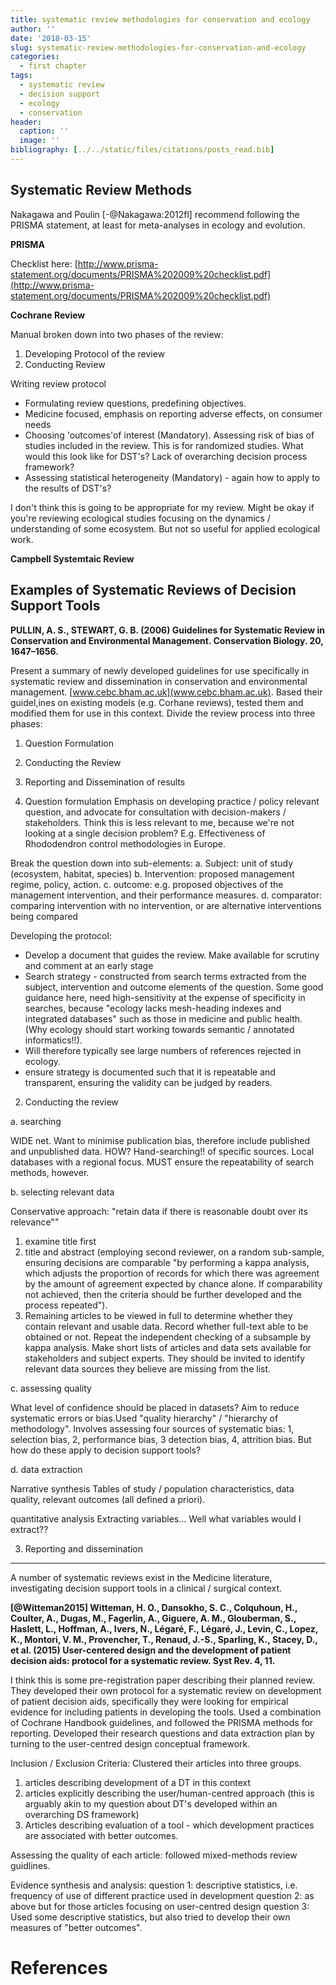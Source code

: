 ```yaml
---
title: systematic review methodologies for conservation and ecology
author: ''
date: '2018-03-15'
slug: systematic-review-methodologies-for-conservation-and-ecology
categories:
  - first chapter
tags:
  - systematic review
  - decision support
  - ecology
  - conservation
header:
  caption: ''
  image: ''
bibliography: [../../static/files/citations/posts_read.bib]
---
```




## Systematic Review Methods

Nakagawa and Poulin [-@Nakagawa:2012fl] recommend following the PRISMA statement, at least for meta-analyses in ecology and evolution.

**PRISMA**

Checklist here: [http://www.prisma-statement.org/documents/PRISMA%202009%20checklist.pdf](http://www.prisma-statement.org/documents/PRISMA%202009%20checklist.pdf)

**Cochrane Review**

Manual broken down into two phases of the review:
1. Developing Protocol of the review
2. Conducting Review

Writing review protocol
- Formulating review questions, predefining objectives.
- Medicine focused, emphasis on reporting adverse effects, on consumer needs
- Choosing 'outcomes'of interest (Mandatory). Assessing risk of bias of studies included in the review. This is for randomized studies. 
What would this look like for DST's? Lack of overarching decision process framework?
- Assessing statistical heterogeneity (Mandatory) - again how to apply to the results of DST's?

I don't think this is going to be appropriate for my review. Might be okay if you're reviewing ecological studies focusing on the dynamics / understanding of some ecosystem. But not so useful for applied ecological work.

**Campbell Systemtaic Review**

## Examples of Systematic Reviews of Decision Support Tools

**PULLIN, A. S., STEWART, G. B. (2006) Guidelines for Systematic Review in Conservation and Environmental Management. Conservation Biology. 20, 1647–1656.**

Present a summary of newly developed guidelines for use specifically in systematic review and dissemination in conservation and environmental management. [www.cebc.bham.ac.uk](www.cebc.bham.ac.uk). Based their guidel,ines on existing models (e.g. Corhane reviews), tested them and modified them for use in this context. Divide the review process into three phases:

1. Question Formulation
2. Conducting the Review
3. Reporting and Dissemination of results

1. Question formulation
Emphasis on developing practice / policy relevant question, and advocate for consultation with decision-makers / stakeholders. Think this is less relevant to me, because we're not looking at a single decision problem? E.g. Effectiveness of Rhododendron control methodologies in Europe.

Break the question down into sub-elements:
a. Subject: unit of study (ecosystem, habitat, species)
b. Intervention: proposed management regime, policy, action.
c. outcome: e.g. proposed objectives of the management intervention, and their performance measures.
d. comparator: comparing intervention with no intervention, or are alternative interventions being compared

Developing the protocol:

- Develop a document that guides the review. Make available for scrutiny and comment at an early stage
- Search strategy - constructed from search terms extracted from the subject, intervention and outcome elements of the question.
Some good guidance here, need high-sensitivity at the expense of specificity in searches, because "ecology lacks mesh-heading indexes and integrated databases" such as those in medicine and public health. (Why ecology should start working towards semantic / annotated informatics!!).
- Will therefore typically see large numbers of references rejected in ecology.
- ensure strategy is documented such that it is repeatable and transparent, ensuring the validity can be judged by readers.

2. Conducting the review

a. searching

WIDE net. Want to minimise publication bias, therefore include published and unpublished data. HOW? Hand-searching!! of specific sources. Local databases with a regional focus. MUST ensure the repeatability of search methods, however.

b. selecting relevant data

Conservative approach: "retain data if there is reasonable doubt over its relevance""

1. examine title first
2. title and abstract (employing second reviewer, on a random sub-sample, ensuring decisions are comparable "by performing a kappa analysis, which adjusts the proportion of records for which there was agreement by the amount of agreement expected by chance alone. If comparability not achieved, then the criteria should be further developed and the process repeated").
3. Remaining articles to be viewed in full to determine whether they contain relevant and usable data. Record whether full-text able to be obtained or not. Repeat the independent checking of a subsample by kappa analysis. Make short lists of articles and data sets available for stakeholders and subject experts. They should be invited to identify relevant data sources they believe are missing from the list.

c. assessing quality

What level of confidence should be placed in datasets? Aim to reduce systematic errors or bias.Used "quality hierarchy" / "hierarchy of methodology". Involves assessing four sources of systematic bias: 1, selection bias, 2, performance bias, 3 detection bias, 4, attrition bias. But how do these apply to decision support tools?

d. data extraction

Narrative synthesis 
Tables of study / population characteristics, data quality, relevant outcomes (all defined a priori).

quantitative analysis
Extracting variables... Well what variables would I extract??

3. Reporting and dissemination

---------------------

A number of systematic reviews exist in the Medicine literature, investigating decision support tools in a clinical / surgical context.

**[@Witteman2015] Witteman, H. O., Dansokho, S. C., Colquhoun, H., Coulter, A., Dugas, M., Fagerlin, A., Giguere, A. M., Glouberman, S., Haslett, L., Hoffman, A., Ivers, N., Légaré, F., Légaré, J., Levin, C., Lopez, K., Montori, V. M., Provencher, T., Renaud, J.-S., Sparling, K., Stacey, D., et al. (2015) User-centered design and the development of patient decision aids: protocol for a systematic review. Syst Rev. 4, 11.**

I think this is some pre-registration paper describing their planned review. They developed their own protocol for a systematic review on development of patient decision aids, specifically they were looking for empirical evidence for including patients in developing the tools. Used a combination of Cochrane Handbook guidelines, and followed the PRISMA methods for reporting.
Developed their research questions and data extraction plan by turning to the user-centred design conceptual framework.

Inclusion / Exclusion Criteria:
Clustered their articles into three groups.
1. articles describing development of a DT in this context
2. articles explicitly describing the user/human-centred approach (this is arguably akin to my question about DT's developed within an overarching DS framework)
3. Articles describing evaluation of a tool - which development practices are associated with better outcomes.

Assessing the quality of each article: followed mixed-methods review guidlines.

Evidence synthesis and analysis:
question 1: descriptive statistics, i.e. frequency of use of different practice used in development
question 2: as above but for those articles focusing on user-centred design
question 3: Used some descriptive statistics, but also tried to develop their own measures of "better outcomes".



# References
